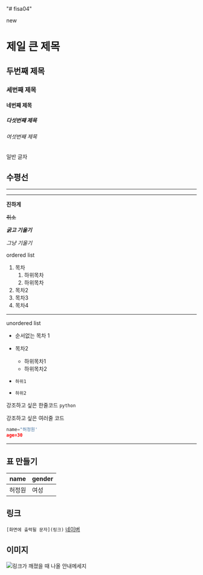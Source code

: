 "# fisa04" 

new

# 제일 큰 제목
## 두번째 제목
### 세번째 제목
#### 네번째 제목
##### 다섯번째 제목
###### 여섯번째 제목
일반 글자

수평선
---
<hr>

***

**진하게**

~~취소~~

***굵고 기울기***

*그냥 기울기*

ordered list
1. 목차
    1. 하위목차
    2. 하위목차
2. 목차2
3. 목차3
4. 목차4

***

unordered list
- 순서없는 목차 1
- 목차2
     - 하위목차1
     - 하위목차2


  
-     하위1
-     하위2

강조하고 싶은 한줄코드 `python`

강조하고 싶은 여러줄 코드
``` python
name="허정원'
age=30
```

***

## 표 만들기

|  name  |   gender  |
|--------|----------|
| 허정원 | 여성 |


## 링크

```[화면에 출력될 문자](링크)```
[네이버](https://www.naver.com/)

## 이미지
![링크가 깨졌을 때 나올 안내메세지](https://i.imgur.com/pBXvso8.png)
